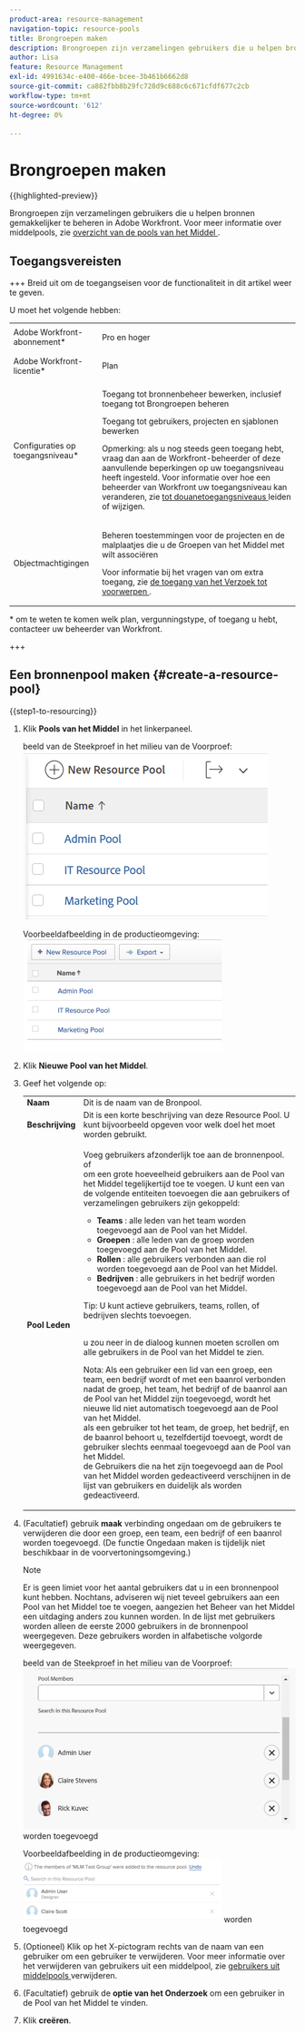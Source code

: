 ```yaml
---
product-area: resource-management
navigation-topic: resource-pools
title: Brongroepen maken
description: Brongroepen zijn verzamelingen gebruikers die u helpen bronnen gemakkelijker te beheren in Adobe Workfront.
author: Lisa
feature: Resource Management
exl-id: 4991634c-e400-466e-bcee-3b461b6662d8
source-git-commit: ca882fbb8b29fc728d9c688c6c671cfdf677c2cb
workflow-type: tm+mt
source-wordcount: '612'
ht-degree: 0%

---
```


# Brongroepen maken

{{highlighted-preview}}

Brongroepen zijn verzamelingen gebruikers die u helpen bronnen gemakkelijker te beheren in Adobe Workfront. Voor meer informatie over middelpools, zie [ overzicht van de pools van het Middel ](../../../resource-mgmt/resource-planning/resource-pools/work-with-resource-pools.md).

## Toegangsvereisten

+++ Breid uit om de toegangseisen voor de functionaliteit in dit artikel weer te geven.

U moet het volgende hebben:

<table style="table-layout:auto"> 
 <col> 
 <col> 
 <tbody> 
  <tr> 
   <td role="rowheader">Adobe Workfront-abonnement*</td> 
   <td> <p>Pro en hoger</p> </td> 
  </tr> 
  <tr> 
   <td role="rowheader">Adobe Workfront-licentie*</td> 
   <td> <p>Plan </p> </td> 
  </tr> 
  <tr> 
   <td role="rowheader">Configuraties op toegangsniveau*</td> 
   <td> <p>Toegang tot bronnenbeheer bewerken, inclusief toegang tot Brongroepen beheren</p> <p>Toegang tot gebruikers, projecten en sjablonen bewerken</p> <p>Opmerking: als u nog steeds geen toegang hebt, vraag dan aan de Workfront-beheerder of deze aanvullende beperkingen op uw toegangsniveau heeft ingesteld. Voor informatie over hoe een beheerder van Workfront uw toegangsniveau kan veranderen, zie <a href="../../../administration-and-setup/add-users/configure-and-grant-access/create-modify-access-levels.md" class="MCXref xref"> tot douanetoegangsniveaus </a> leiden of wijzigen.</p> </td> 
  </tr> 
  <tr data-mc-conditions=""> 
   <td role="rowheader">Objectmachtigingen</td> 
   <td> <p>Beheren toestemmingen voor de projecten en de malplaatjes die u de Groepen van het Middel met wilt associëren</p> <p>Voor informatie bij het vragen van om extra toegang, zie <a href="../../../workfront-basics/grant-and-request-access-to-objects/request-access.md" class="MCXref xref"> de toegang van het Verzoek tot voorwerpen </a>.</p> </td> 
  </tr> 
 </tbody> 
</table>

&#42; om te weten te komen welk plan, vergunningstype, of toegang u hebt, contacteer uw beheerder van Workfront.

+++

## Een bronnenpool maken {#create-a-resource-pool}

{{step1-to-resourcing}}

1. Klik **Pools van het Middel** in het linkerpaneel.

   <span class="preview"> beeld van de Steekproef in het milieu van de Voorproef:</span>
   <span class="preview">![ Pools van het Middel ](assets/list-of-resource-pools.png)</span>

   Voorbeeldafbeelding in de productieomgeving:
   ![ Pools van het Middel ](assets/resource-pools-tab-350x198.png)

1. Klik **Nieuwe Pool van het Middel**.
1. Geef het volgende op:

   <table style="table-layout:auto">
    <col>
    <col>
    <tbody>
     <tr>
      <td role="rowheader"><strong>Naam</strong></td>
      <td>Dit is de naam van de Bronpool.</td>
     </tr>
     <tr>
      <td role="rowheader"><strong>Beschrijving</strong></td>
      <td>Dit is een korte beschrijving van deze Resource Pool. U kunt bijvoorbeeld opgeven voor welk doel het moet worden gebruikt.</td>
     </tr>
     <tr>
      <td role="rowheader"><strong>Pool Leden</strong></td>
      <td><p> Voeg gebruikers afzonderlijk toe aan de bronnenpool.<br> of <br> om een grote hoeveelheid gebruikers aan de Pool van het Middel tegelijkertijd toe te voegen. U kunt een van de volgende entiteiten toevoegen die aan gebruikers of verzamelingen gebruikers zijn gekoppeld:
        <ul>
         <li><strong> Teams </strong>: alle leden van het team worden toegevoegd aan de Pool van het Middel.</li>
         <li><strong> Groepen </strong>: alle leden van de groep worden toegevoegd aan de Pool van het Middel.</li>
         <li><strong> Rollen </strong>: alle gebruikers verbonden aan die rol worden toegevoegd aan de Pool van het Middel.</li>
         <li><strong> Bedrijven </strong>: alle gebruikers in het bedrijf worden toegevoegd aan de Pool van het Middel.</li>
        </ul><p>Tip: U kunt actieve gebruikers, teams, <span> rollen, </span> of bedrijven slechts toevoegen.</p><br> u zou neer in de dialoog kunnen moeten scrollen om alle gebruikers in de Pool van het Middel te zien.
        <p>Nota: Als een gebruiker een lid van een groep, een team, een bedrijf wordt of met een baanrol verbonden nadat de groep, het team, het bedrijf of de baanrol aan de Pool van het Middel zijn toegevoegd, wordt het nieuwe lid niet automatisch toegevoegd aan de Pool van het Middel. <br> als een gebruiker tot het team, de groep, het bedrijf, en de baanrol behoort u, tezelfdertijd toevoegt, wordt de gebruiker slechts eenmaal toegevoegd aan de Pool van het Middel.<br> de Gebruikers die na het zijn toegevoegd aan de Pool van het Middel worden gedeactiveerd verschijnen in de lijst van gebruikers en duidelijk als worden gedeactiveerd.</p></p></td>
     </tr>
    </tbody>
   </table>

1. (Facultatief) gebruik **maak** verbinding ongedaan om de gebruikers te verwijderen die door een groep, een team, een bedrijf of een baanrol worden toegevoegd. <span class="preview"> (De functie Ongedaan maken is tijdelijk niet beschikbaar in de voorvertoningsomgeving.) </span>

   >[!NOTE]
   >
   >Er is geen limiet voor het aantal gebruikers dat u in een bronnenpool kunt hebben. Nochtans, adviseren wij niet teveel gebruikers aan een Pool van het Middel toe te voegen, aangezien het Beheer van het Middel een uitdaging anders zou kunnen worden. In de lijst met gebruikers worden alleen de eerste 2000 gebruikers in de bronnenpool weergegeven. Deze gebruikers worden in alfabetische volgorde weergegeven.

   <span class="preview"> beeld van de Steekproef in het milieu van de Voorproef:</span>
   <span class="preview">![ Gebruikers die aan de Pool van het Middel ](assets/users-in-resource-pool.png)</span> worden toegevoegd

   Voorbeeldafbeelding in de productieomgeving:
   ![ Gebruikers die aan de Pool van het Middel ](assets/resource-pools-new---undo-button-for-teams-groups-etc-350x113.png) worden toegevoegd

1. (Optioneel) Klik op het X-pictogram rechts van de naam van een gebruiker om een gebruiker te verwijderen. Voor meer informatie over het verwijderen van gebruikers uit een middelpool, zie [ gebruikers uit middelpools ](../../../resource-mgmt/resource-planning/resource-pools/remove-users-from-resource-pool.md) verwijderen.
1. (Facultatief) gebruik de **optie van het Onderzoek** om een gebruiker in de Pool van het Middel te vinden.
1. Klik **creëren**.
